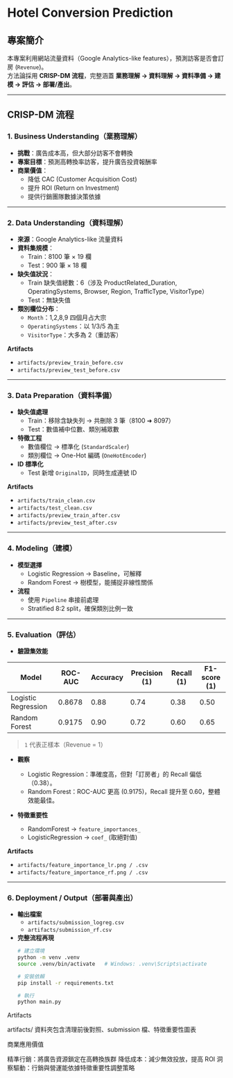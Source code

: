 #  Hotel Conversion Prediction

##  專案簡介
本專案利用網站流量資料（Google Analytics-like features），預測訪客是否會訂房 (`Revenue`)。  
方法論採用 **CRISP-DM 流程**，完整涵蓋 **業務理解 → 資料理解 → 資料準備 → 建模 → 評估 → 部署/產出**。  

---

##  CRISP-DM 流程

### 1. Business Understanding（業務理解）
- **挑戰**：廣告成本高，但大部分訪客不會轉換  
- **專案目標**：預測高轉換率訪客，提升廣告投資報酬率  
- **商業價值**：  
  - 降低 CAC (Customer Acquisition Cost)  
  - 提升 ROI (Return on Investment)  
  - 提供行銷團隊數據決策依據  

---

### 2. Data Understanding（資料理解）
- **來源**：Google Analytics-like 流量資料  
- **資料集規模**：  
  - Train：8100 筆 × 19 欄  
  - Test：900 筆 × 18 欄  
- **缺失值狀況**：  
  - Train 缺失值總數：6（涉及 ProductRelated_Duration, OperatingSystems, Browser, Region, TrafficType, VisitorType）  
  - Test：無缺失值  
- **類別欄位分布**：  
  - `Month`：1,2,8,9 四個月占大宗  
  - `OperatingSystems`：以 1/3/5 為主  
  - `VisitorType`：大多為 2（重訪客）  

**Artifacts**  
- `artifacts/preview_train_before.csv`  
- `artifacts/preview_test_before.csv`  

---

### 3. Data Preparation（資料準備）
- **缺失值處理**  
  - Train：移除含缺失列 → 共刪除 3 筆（8100 ➜ 8097）  
  - Test：數值補中位數、類別補眾數  
- **特徵工程**  
  - 數值欄位 → 標準化 (`StandardScaler`)  
  - 類別欄位 → One-Hot 編碼 (`OneHotEncoder`)  
- **ID 標準化**  
  - Test 新增 `OriginalID`，同時生成連號 ID  

 **Artifacts**  
- `artifacts/train_clean.csv`  
- `artifacts/test_clean.csv`  
- `artifacts/preview_train_after.csv`  
- `artifacts/preview_test_after.csv`  

---

### 4. Modeling（建模）
- **模型選擇**  
  - Logistic Regression → Baseline，可解釋  
  - Random Forest → 樹模型，能捕捉非線性關係  
- **流程**  
  - 使用 `Pipeline` 串接前處理  
  - Stratified 8:2 split，確保類別比例一致  

---

### 5. Evaluation（評估）
- **驗證集效能**  

| Model               | ROC-AUC | Accuracy | Precision (1) | Recall (1) | F1-score (1) |
|----------------------|---------|----------|---------------|------------|--------------|
| Logistic Regression | 0.8678  | 0.88     | 0.74          | 0.38       | 0.50         |
| Random Forest       | 0.9175  | 0.90     | 0.72          | 0.60       | 0.65         |

> `1` 代表正樣本（Revenue = 1）  

- **觀察**  
  - Logistic Regression：準確度高，但對「訂房者」的 Recall 偏低（0.38）。  
  - Random Forest：ROC-AUC 更高 (0.9175)，Recall 提升至 0.60，整體效能最佳。  

- **特徵重要性**  
  - RandomForest → `feature_importances_`  
  - LogisticRegression → `coef_` (取絕對值)  

 **Artifacts**  
- `artifacts/feature_importance_lr.png / .csv`  
- `artifacts/feature_importance_rf.png / .csv`  

---

### 6. Deployment / Output（部署與產出）
- **輸出檔案**  
  - `artifacts/submission_logreg.csv`  
  - `artifacts/submission_rf.csv`  
- **完整流程再現**  
  ```bash
  # 建立環境
  python -m venv .venv
  source .venv/bin/activate   # Windows: .venv\Scripts\activate

  # 安裝依賴
  pip install -r requirements.txt

  # 執行
  python main.py


Artifacts

artifacts/ 資料夾包含清理前後對照、submission 檔、特徵重要性圖表

商業應用價值

精準行銷：將廣告資源鎖定在高轉換族群
降低成本：減少無效投放，提高 ROI
洞察驅動：行銷與營運能依據特徵重要性調整策略